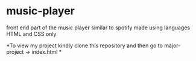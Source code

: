 # music-player
front end part of the music player similar to spotify made using languages HTML and CSS only

*To view my project kindly clone this repository and then  go to major-project -> index.html   *
